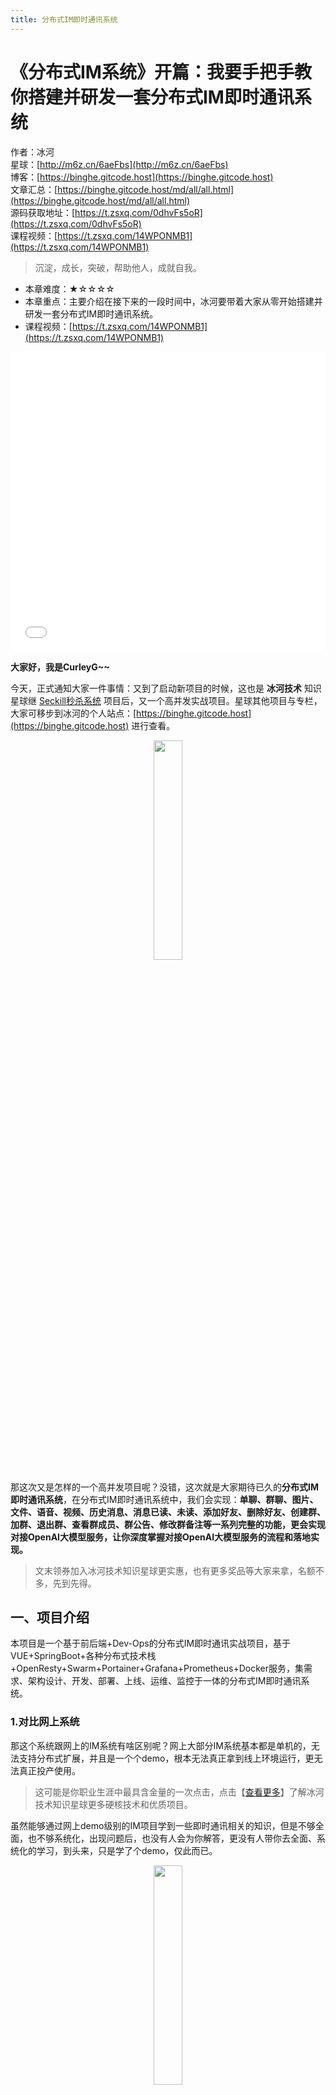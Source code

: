 ```yaml
---
title: 分布式IM即时通讯系统
---
```


# 《分布式IM系统》开篇：我要手把手教你搭建并研发一套分布式IM即时通讯系统

作者：冰河
<br/>星球：[http://m6z.cn/6aeFbs](http://m6z.cn/6aeFbs)
<br/>博客：[https://binghe.gitcode.host](https://binghe.gitcode.host)
<br/>文章汇总：[https://binghe.gitcode.host/md/all/all.html](https://binghe.gitcode.host/md/all/all.html)
<br/>源码获取地址：[https://t.zsxq.com/0dhvFs5oR](https://t.zsxq.com/0dhvFs5oR)
<br/>课程视频：[https://t.zsxq.com/14WPONMB1](https://t.zsxq.com/14WPONMB1)

> 沉淀，成长，突破，帮助他人，成就自我。

* 本章难度：★☆☆☆☆
* 本章重点：主要介绍在接下来的一段时间中，冰河要带着大家从零开始搭建并研发一套分布式IM即时通讯系统。
* 课程视频：[https://t.zsxq.com/14WPONMB1](https://t.zsxq.com/14WPONMB1)


<iframe src="//player.bilibili.com/player.html?aid=236144646&bvid=BV1zv411c7uX&cid=1339920829&p=1" scrolling="no" border="0" frameborder="no" framespacing="0" allowfullscreen="true" width="100%" height="480"> </iframe>


**大家好，我是CurleyG~~**

今天，正式通知大家一件事情：又到了启动新项目的时候，这也是 **冰河技术** 知识星球继 [Seckill秒杀系统](https://mp.weixin.qq.com/s/FwUR0jSaaSqyOc_xNhaKxw) 项目后，又一个高并发实战项目。星球其他项目与专栏，大家可移步到冰河的个人站点：[https://binghe.gitcode.host](https://binghe.gitcode.host) 进行查看。

<div align="center">
    <img src="https://binghe.gitcode.host/images/project/im/2023-11-20-001.png?raw=true" width="30%">
    <br/>
</div>

那这次又是怎样的一个高并发项目呢？没错，这次就是大家期待已久的**分布式IM即时通讯系统**，在分布式IM即时通讯系统中，我们会实现：**单聊、群聊、图片、文件、语音、视频、历史消息、消息已读、未读、添加好友、删除好友、创建群、加群、退出群、查看群成员、群公告、修改群备注等一系列完整的功能，更会实现对接OpenAI大模型服务，让你深度掌握对接OpenAI大模型服务的流程和落地实现。**

> 文末领券加入冰河技术知识星球更实惠，也有更多奖品等大家来拿，名额不多，先到先得。

## 一、项目介绍

本项目是一个基于前后端+Dev-Ops的分布式IM即时通讯实战项目，基于VUE+SpringBoot+各种分布式技术栈+OpenResty+Swarm+Portainer+Grafana+Prometheus+Docker服务，集需求、架构设计、开发、部署、上线、运维、监控于一体的分布式IM即时通讯系统。

### 1.对比网上系统

那这个系统跟网上的IM系统有啥区别呢？网上大部分IM系统基本都是单机的，无法支持分布式扩展，并且是一个个demo，根本无法真正拿到线上环境运行，更无法真正投产使用。

> 这可能是你职业生涯中最具含金量的一次点击，点击【[查看更多](https://mp.weixin.qq.com/s/I2HR45t4vDOX7Ugu1BEFWg)】了解冰河技术知识星球更多硬核技术和优质项目。

虽然能够通过网上demo级别的IM项目学到一些即时通讯相关的知识，但是不够全面，也不够系统化，出现问题后，也没有人会为你解答，更没有人带你去全面、系统化的学习，到头来，只是学了个demo，仅此而已。

<div align="center">
    <img src="https://binghe.gitcode.host/images/project/im/2023-11-20-002.png?raw=true" width="30%">
    <br/>
</div>

这次咱们启动的**分布式IM即时通讯系统**，首先，从项目的名称上就可以看出来，它是支持分布式的，可以在线上环境无限扩展，并且考虑到真实环境下即时通讯的需求，冰河会将整个分布式IM即时通讯系统分为五大部分：**即时通讯后端服务、大后端平台、SDK接入服务、OpenAI接入服务、大前端UI。** 

<div align="center">
    <img src="https://binghe.gitcode.host/images/project/im/2023-11-20-003.png?raw=true" width="70%">
    <br/>
</div>

如果小伙伴们公司或个人项目有接入即时通讯的需求，可以无缝对接SDK即可快速接入IM即时通讯功能。

<div align="center">
    <img src="https://binghe.gitcode.host/images/project/im/2023-11-20-004.png?raw=true" width="30%">
    <br/>
</div>

可以这么说，在冰河技术知识星球，小伙伴们不仅可以全面、系统化的学习到一个可以在线上真实环境运行的分布式IM系统，还能基于SDK接入服务快速将自己公司或者个人项目接入IM即时通讯功能，这就是项目的高度可扩展的一种体现。

另外，分布式IM即时通讯系统还会实现对接OpenAI大模型服务，让你深度掌握对接OpenAI大模型服务的流程和落地实现。

### 2.项目工程

<div align="center">
    <img src="https://binghe.gitcode.host/images/project/im/2023-11-20-007.png?raw=true" width="70%">
    <br/>
</div>

### 3.服务监控

<div align="center">
    <img src="https://binghe.gitcode.host/images/project/im/2023-11-20-008.png?raw=true" width="70%">
    <br/>
</div>

这是秒杀系统压测过程中的JVM监控图，后续也会将分布式IM即时通讯系统接入进来。

项目只有部署到真实环境压测，真实运行起来让用户使用，才能发现项目中的细节问题，而这些，仅仅靠学习demo，写demo项目是永远无法被发现的。

## 二、能学到哪些技术？

* 前端：基于VUE开发完整的分布式IM前端页面，实现各项功能开发。
* 前端：熟练掌握跨域请求接口的实现方式与开发技巧。
* 前端：熟练掌握WebSocket实现即时通讯的方案和落地实现，并能够掌握断线重连、心跳等实现。
* 前端：熟练掌握Git、GitCode，对代码工程的管理、新建代码分支、灵活切换代码分支、拉取与推送代码、合并代码等。
* 后端：熟练掌握基于DDD领域驱动设计开发项目，并能够基于DDD快速搭建后端服务。
* 后端：熟练掌握SpringBoot、MyBatis、Mybatis-Plus等开发框架的使用，并对源码有深度的理解，能够基于源码扩展相应的功能。
* 后端：熟练掌握Netty WebSocket与TCP网络编程，掌握Netty的内存模型、IO多路复用、ChannelPipeline等。
* 后端：熟练掌握项目中使用的多种设计模式，并能够将设计模式灵活应用到自身实际项目中。
* 后端：熟练应用各种分布式技术栈，包括但不限于：SpringCloud、SpringCloud Alibaba、Dubbo、Nacos、RocketMQ、ShardingSphere、ELK（Elasticsearch、Logstash、Kibana）。
* 后端：掌握将真实场景需求转化成架构设计的方法论，架构设计原则、系统边界划分与维护。
* 后端：熟练掌握单元测试、JMeter压力测试工具，持续交付高质量代码。
* 后端：合理打印日志，熟练掌握日志可视化治理的方案，掌握分布式系统下的链路追踪方案。
* 后端：熟练掌握Git、GitCode，对代码工程的管理、新建代码分支、灵活切换代码分支、拉取与推送代码、合并代码等。
* 运维：熟练掌握Docker的部署与各种Docker命令，掌握Docker前后端镜像的构建。
* 运维：熟练掌握Git、GitCode，对代码工程的管理、新建代码分支、灵活切换代码分支、拉取与推送代码、合并代码等。
* 运维：熟练掌握OpenResty的配置与运维，并能够基于OpenResty配置长链接转发、配置SSL与WSS协议等。、
* 运维：熟练掌握使用Grafana、Prometheus对系统进行监控，包含：JVM、服务器内存、磁盘、IO、数据库、中间件、应用服务（QPS、TPS、TTL、访问量等）的完整链路监控。

冰河会为分布式IM即时通讯系统录制完整的视频，将整个系统的需求、设计、思考、落地实现、编码等录制成视频，供大家更好的学习，掌握更深层次的知识、技术以及思考的过程。

## 三、适应人群

本项目来自于真实互联网业务需求，从零开始，以渐进式的方式，经过需求分析、架构设计、编码实现、部署上线、运维监控等全流程实现，最终交付一个可在真实场景运行的、支持对接OpenAI大模型的分布式IM即时通讯高并发系统项目。

- 校招、社招没什么拿的出手的项目，投出的简历石沉大海。
- 想自己开发一套IM即时通讯系统，但不知从何下手，网上的IM系统不成体系，无法提升自己。
- 一直在小公司做CRUD，并发编程没接触过，更别提如何开发高并发实际项目了。
- 公司项目没什么并发，在线人数也不多，学了很多并发编程相关的知识不知道怎么用。
- 学了很多并发编程的知识，也知道一些概念，能说出一些简单的方案，但是没实际项目经验。
- 自我感觉掌握了一些高并发编程的技术方案，但是如果真正做项目时，还是不知道如何下手。
- 简历上写了熟悉并发编程，在面试过程中，面试官一般会问高并发项目实战问题，不知道怎么回答。
- 在大厂工作多年，参与了一些系统的建设与研发，但是也没机会参与高并发、大流量的系统的整个建设过程。
- 其他问题。。。

## 四、系统大纲

分布式IM即时通讯系统不同于其他项目，在大纲层面与其他系统有所区别，总体上暂时会分成如下几部分（可能会随着系统的不断完善有所调整）：需求设计、后端服务、SDK接入服务、大后端平台、OpenAI大模型接入服务、大前端UI、部署与监控等几部分。

* 第1部分：需求设计
  * 第1节：为何要学习分布式IM即时通讯系统
  * 第2节：分布式IM即时通讯系统的目标与挑战
  * 第3节：...
* 第2部分：架构设计
  * 第1节：总体方案目标与架构设计
  * 第2节：分布式IM即时通讯系统模型设计
  * 第3节：...
* 第3部分：后端服务
  * 第1节：后端服务的设计
  * 第2节：...
* 第4部分：SDK接入服务
  * 第1节：SDK接入服务的设计
  * 第2节：...
* 第5部分：大后端平台
  * 第1节：大后端平台功能设计
  * 第2节：...
* 第6部分：OpenAI大模型接入服务
  * 第1节：对接ChatGPT流程设计
  * 第2节：对接ChatGPT功能实现
  * 第3节：...
* 第7部分：大前端UI
  * 第1节：Web页面工程搭建与初始化
  * 第2节：Web页面结构化设计
  * 第3节：...
* 第8部分：部署与监控
  * 第1节：Docker环境搭建
  * 第2节：Portainer环境搭建
  * 第3节...

------

整体课程采用视频+小册+源码+1v1问答形式，加入星球即可加入专属交流群，并且星球提供了简历优化服务，还为大家准备了1000+精美简历模板，助力小伙伴们升职加薪，让你在面试过程中更具竞争力。

## 五、如何学习

分布式IM即时通讯系统是**冰河技术知识星球**诸多项目中的其中一个，还有很多其他项目，例如：简易商城脚手架项目、Seckill秒杀系统、高并发设计模式等等，还有开源项目、技术小册、1000+精美简历模板与面试技巧等（加入星球后直戳链接：[https://t.zsxq.com/140wNNbz9](https://t.zsxq.com/140wNNbz9)）。详情可以点击放大下图进行查看。

<div align="center">
    <img src="https://binghe.gitcode.host/images/zsxq/2023-11-14-020.png?raw=true" width="70%">
    <br/>
</div>

如果你也想通过做实战项目来提升自己的编程内功、架构能力和业务水平，可以加入【冰河技术】知识星球，加入后即可学习往期所有项目，也可以学习后续新开发的项目。今天加入的小伙伴，冰河为大家准备了福利。

* 今天加入的前20名小伙伴，送冰河最新编写的《实战高并发设计模式》电子书，另外，送并发编程完整学习路线，1v1视频单独指导学习规划。
* 留言点赞数最多的5名小伙伴送并发编程完整学习路线。

<div align="center">
    <img src="https://binghe.gitcode.host/images/personal/xingqiu_149.png?raw=true" width="70%">
    <br/>
</div>

加入星球后，查看星球置顶消息，申请代码权限等。并且课程汇总里面有往期项目、课程专栏、学习路线等内容。

**好了，今天就到这儿吧，我是冰河，我们下期见~~**
